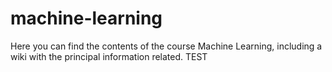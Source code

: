 # machine-learning

Here you can find the contents of the course Machine Learning, including a wiki with the principal information related.
TEST


